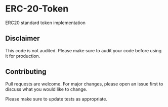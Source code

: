 # ERC-20-Token
ERC20 standard token implementation

## Disclaimer
This code is not audited. Please make sure to audit your code before using it for production.

## Contributing
Pull requests are welcome. For major changes, please open an issue first to discuss what you would like to change.

Please make sure to update tests as appropriate.

